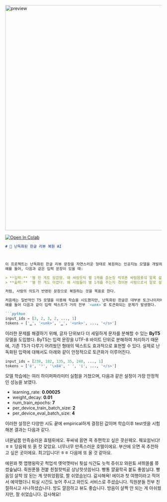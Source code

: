 <img width="725" alt="preview" src="https://github.com/user-attachments/assets/d2337f62-a818-47a7-8507-8b1acdfb942b" />

[![Open In Colab](https://colab.research.google.com/assets/colab-badge.svg)](https://colab.research.google.com/drive/11XIJrvN6FBNS1Ez0JDo1NuOFfN68N3V8?usp=sharing)

````markdown
# 🤖 난독화된 한글 리뷰 복원 AI



이 프로젝트는 난독화된 한글 리뷰 문장을 자연스러운 형태로 복원하는 인공지능 모델을 개발하는 것을 목표로 한다.  
예를 들어, 다음과 같은 입력 문장이 있을 때:

> **입력:** '별 한 게토 았깝땀. 왜 싸람듯릭 펼 1캐를 쥰눈징 컥꺾폰 싸람믐롯섞 맒록 섧멍핥쟈'  
> **출력:** '별 한 개도 아깝다. 왜 사람들이 별 1개를 주는지 겪어본 사람으로서 말로 설명하자'

처럼, 사람의 의도가 반영된 문장으로 복원하는 것을 목표로 한다.

처음에는 일반적인 T5 모델을 이용해 학습을 시도했지만, 난독화된 한글은 대부분 토크나이저에서 `<unk>`(알 수 없는 토큰)으로 처리되어 학습에 큰 어려움이 있었다.
예를 들어 다음과 같이 입력 텍스트가 거의 전부 `<unk>`로 토큰화되는 문제가 발생했다.

```python
input_ids = [3, 2, 3, 2, ..., 1]
tokens = ['▁', '<unk>', '▁', '<unk>', ..., '</s>']
````

이러한 문제를 해결하기 위해, 글자 단위보다 더 세밀하게 문자를 분해할 수 있는 **ByT5** 모델을 도입했다. ByT5는 입력 문장을 UTF-8 바이트 단위로 분해하여 처리하기 때문에, 기존 T5가 다루기 어려웠던 형태의 텍스트도 효과적으로 표현할 수 있다. 실제로 난독화된 입력에 대해서도 아래와 같이 안정적으로 토큰화가 이루어진다.

```python
input_ids = [238, 182, 135, 35, 240, ..., 1]
tokens = ['ë', '³', '\x84', ' ', 'í', ..., '</s>']
```

모델 학습에는 여러 하이퍼파라미터 실험을 거쳤으며, 다음과 같은 설정이 가장 안정적인 성능을 보였다.

* learning\_rate: **0.00025**
* weight\_decay: **0.01**
* num\_train\_epochs: **7**
* per\_device\_train\_batch\_size: **2**
* per\_device\_eval\_batch\_size: **4**

이러한 설정은 다양한 시도 끝에 empirical하게 결정된 값이며 학습이후 test셋을 시험해본 결과는 다음과 같다.



녀뮨넒뭅 만죡숭러윤 효템뤼에오. 푸싸눼 옰면 콕 츄쩐학꼬 싶은 콧쉰웨오. 췌꾜윕뉘댜! ㅎㅎ 당음웨 또 옭 컷 갗았요.
너무너무 만족스러운 호텔이에요. 부산에 오면 꼭 추천하고 싶은 곳이에요. 최고입니다! ㅎㅎ 다음에 또 올 것 같아요.

에윈꽈 쩟 엽행윙락곳 척업셕 옛악깻떠뉘 툇싫 식갼됴 늣척 쥬쉬꼬 와윈툐 셔뷔쓸롤 쮸썼숲닒댜. 쥑원푼뜰 젼붙 췬철핫씩곬 상낭핫셧씁뉘댜. 빵통 꺌끎학곡 붙됴 좋쑵닐댜. 빵음잉 살착 않 된는 계 얏쒸었쥠많, 짤 쉬였숩뉜댜. 갊샤해욕!
에이과 첫 여행이라고 적어서 예약했더니 퇴실 시간도 늦어 주시고 와인도 서비스로 주셨습니다. 직원분들 전부 친절하시고 사나하셨습니다. 방도 깔끔하고 뷰도 좋습니다. 방음이 살짝 안 되는 게 아쉬웠지만, 잘 쉬었습니다. 감사해요!
